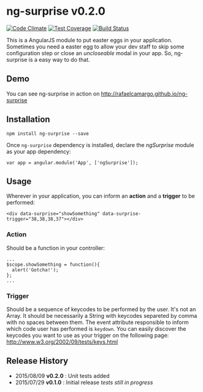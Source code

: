 # ng-surprise v0.2.0

[![Code Climate](https://codeclimate.com/github/rafaelcamargo/ng-surprise/badges/gpa.svg)](https://codeclimate.com/github/rafaelcamargo/ng-surprise)
[![Test Coverage](https://codeclimate.com/github/rafaelcamargo/ng-surprise/badges/coverage.svg)](https://codeclimate.com/github/rafaelcamargo/ng-surprise/coverage)
[![Build Status](https://travis-ci.org/rafaelcamargo/ng-surprise.svg?branch=master)](https://travis-ci.org/rafaelcamargo/ng-surprise)

This is a AngularJS module to put easter eggs in your application. Sometimes you need a easter egg to allow your dev staff to skip some configuration step or close an *uncloseable* modal in your app. So, ng-surprise is a easy way to do that.

## Demo
You can see ng-surprise in action on http://rafaelcamargo.github.io/ng-surprise

## Installation
```
npm install ng-surprise --save
```
Once `ng-surprise` dependency is installed, declare the *ngSurprise* module as your app dependency:
```
var app = angular.module('App', ['ngSurprise']);
```

## Usage
Wherever in your application, you can inform an **action** and a **trigger** to be performed:
```
<div data-surprise="showSomething" data-surprise-trigger="38,38,38,37"></div>
```

### Action
Should be a function in your controller:
```
...
$scope.showSomething = function(){
  alert('Gotcha!');
};
...
```

### Trigger
Should be a sequence of keycodes to be performed by the user. It's not an Array. It should be necessarily a String with keycodes separeted by comma with no spaces between them. The event attribute responsible to inform which code user has performed is `keydown`. You can easily discover the keycodes you want to use as your trigger on the following page: http://www.w3.org/2002/09/tests/keys.html

## Release History
- 2015/08/09 **v0.2.0** : Unit tests added
- 2015/07/29 **v0.1.0** : Initial release *tests still in progress*
